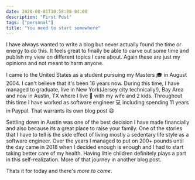 ```yaml
---
date: 2020-08-01T10:58:08-04:00
description: "First Post"
tags: ["personal"]
title: "You need to start somewhere"
---
```

I have always wanted to write a blog but never actually found the time or energy to do this. It feels great to finally be able to carve out some time and publish my view on different topics I care about. Again these are just my opinions and not meant to harm anyone.

I came to the United States as a student pursuing my Masters :mortar_board: in August 2004. I can't believe that it's been 16 years now. During this time, I have managed to graduate, live in New York(Jersey city technically!), Bay Area and now in Austin, TX where I live :house_with_garden: with my wife and 2 kids. Throughout this time I have worked as software engineer :computer: including spending 11 years in Paypal. That warrants its own blog post :smile:

Settling down in Austin was one of the best decision I have made financially and also because its a great place to raise your family. One of the stories that I have to tell is the side effect of living mostly a sedentary life style as a software engineer. Over the years I managed to put on 200+ pounds until the day came in 2018 when I decided enough is enough and I had to start taking better care of my health. Having little children definitely plays a part in this self-realization. More of that journey in another blog post.

Thats it for today and there's _more to come_.

